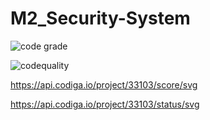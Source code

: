 # M2_Security-System

![code grade](https://user-images.githubusercontent.com/102212321/164890147-7f178c0b-6a3f-4d88-94bc-577172defd7f.JPG)

![codequality](https://user-images.githubusercontent.com/102212321/164890155-0a04ac70-2cec-4c46-bcfe-06ba933674e4.JPG)

https://api.codiga.io/project/33103/score/svg

https://api.codiga.io/project/33103/status/svg
